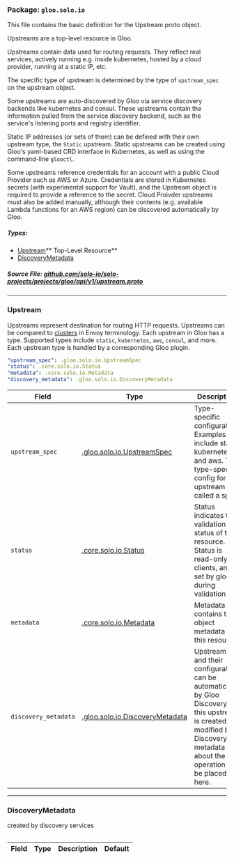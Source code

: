 <!-- Code generated by solo-kit. DO NOT EDIT. -->

### Package: `gloo.solo.io`  
This file contains the basic definition for the Upstream proto object.

Upstreams are a top-level resource in Gloo.

Upstreams contain data used for routing requests. They reflect real services, actively running
e.g. inside kubernetes, hosted by a cloud provider, running at a static IP, etc.

The specific type of upstream is determined by the type of `upstream_spec` on the upstream object.

Some upstreams are auto-discovered by Gloo via service discovery backends like kubernetes and consul. These upstreams
contain the information pulled from the service discovery backend, such as the service's listening ports and registry identifier.

Static IP addresses (or sets of them) can be defined with their own upstream type, the `Static` upstream. Static upstreams
can be created using Gloo's yaml-based CRD interface in Kubernetes, as well as using the command-line `glooctl`.

Some upstreams reference credentials for an account with a public Cloud Provider such as AWS or Azure. Credentials are
stored in Kubernetes secrets (with experimental support for Vault), and the Upstream object is required to provide a reference
to the secret. Cloud Proivder upstreams must also be added manually, although their contents (e.g. available Lambda functions
for an AWS region) can be discovered automatically by Gloo.


 
##### Types:


- [Upstream](#Upstream)** Top-Level Resource**
- [DiscoveryMetadata](#DiscoveryMetadata)
  



##### Source File: [github.com/solo-io/solo-projects/projects/gloo/api/v1/upstream.proto](https://github.com/solo-io/solo-projects/blob/master/projects/gloo/api/v1/upstream.proto)





---
### <a name="Upstream">Upstream</a>

 

Upstreams represent destination for routing HTTP requests. Upstreams can be compared to
[clusters](https://www.envoyproxy.io/docs/envoy/latest/api-v1/cluster_manager/cluster.html?highlight=cluster) in Envoy terminology.
Each upstream in Gloo has a type. Supported types include `static`, `kubernetes`, `aws`, `consul`, and more.
Each upstream type is handled by a corresponding Gloo plugin.

```yaml
"upstream_spec": .gloo.solo.io.UpstreamSpec
"status": .core.solo.io.Status
"metadata": .core.solo.io.Metadata
"discovery_metadata": .gloo.solo.io.DiscoveryMetadata

```

| Field | Type | Description | Default |
| ----- | ---- | ----------- |----------- | 
| `upstream_spec` | [.gloo.solo.io.UpstreamSpec](plugins.proto.sk.md#UpstreamSpec) | Type-specific configuration. Examples include static, kubernetes, and aws. The type-specific config for the upstream is called a spec. |  |
| `status` | [.core.solo.io.Status](../../../../../solo-kit/api/v1/status.proto.sk.md#Status) | Status indicates the validation status of the resource. Status is read-only by clients, and set by gloo during validation |  |
| `metadata` | [.core.solo.io.Metadata](../../../../../solo-kit/api/v1/metadata.proto.sk.md#Metadata) | Metadata contains the object metadata for this resource |  |
| `discovery_metadata` | [.gloo.solo.io.DiscoveryMetadata](upstream.proto.sk.md#DiscoveryMetadata) | Upstreams and their configuration can be automatically by Gloo Discovery if this upstream is created or modified by Discovery, metadata about the operation will be placed here. |  |




---
### <a name="DiscoveryMetadata">DiscoveryMetadata</a>

 
created by discovery services

```yaml

```

| Field | Type | Description | Default |
| ----- | ---- | ----------- |----------- | 





<!-- Start of HubSpot Embed Code -->
<script type="text/javascript" id="hs-script-loader" async defer src="//js.hs-scripts.com/5130874.js"></script>
<!-- End of HubSpot Embed Code -->
